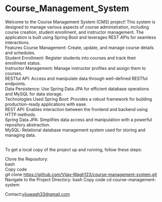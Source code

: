 # Course_Management_System
Welcome to the Course Management System (CMS) project! This system is designed to manage various aspects of course administration, including course creation, student enrollment, and instructor management. The application is built using Spring Boot and leverages REST APIs for seamless interactions.
<br>
Features
Course Management: Create, update, and manage course details and schedules.<br>
Student Enrollment: Register students into courses and track their enrollment status.<br>
Instructor Management: Manage instructor profiles and assign them to courses.<br>
RESTful API: Access and manipulate data through well-defined RESTful endpoints.<br>
Data Persistence: Use Spring Data JPA for efficient database operations and MySQL for data storage.
<br>
Technologies Used
Spring Boot: Provides a robust framework for building production-ready applications with ease.<br>
REST API: Enables interaction between the frontend and backend using HTTP methods.<br>
Spring Data JPA: Simplifies data access and manipulation with a powerful repository abstraction.<br>
MySQL: Relational database management system used for storing and managing data.<br>
<br>

To get a local copy of the project up and running, follow these steps:

Clone the Repository:<br>
bash<br>
Copy code<br>
git clone https://github.com/Vijay-Wagh123/course-management-system.git<br>
Navigate to the Project Directory:
bash
Copy code
cd course-management-system

Contact:vijuwagh33@gmail.com
